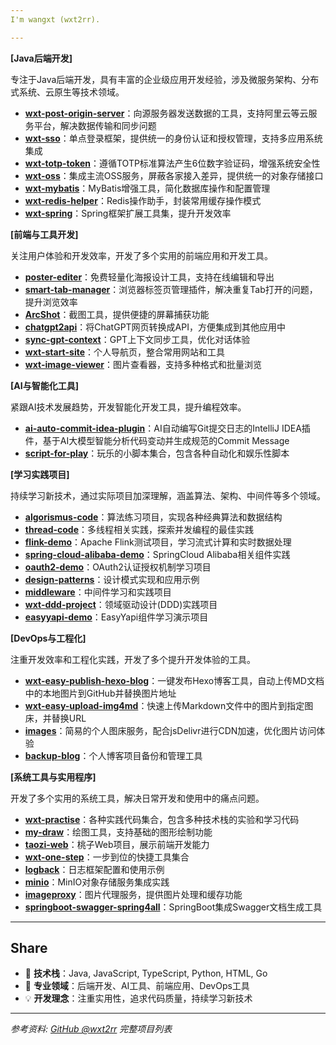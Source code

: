 ```yaml
---
I'm wangxt (wxt2rr).

---
```


**[Java后端开发]**

专注于Java后端开发，具有丰富的企业级应用开发经验，涉及微服务架构、分布式系统、云原生等技术领域。

* **[wxt-post-origin-server](https://github.com/wxt2rr/wxt-post-origin-server)**：向源服务器发送数据的工具，支持阿里云等云服务平台，解决数据传输和同步问题
* **[wxt-sso](https://github.com/wxt2rr/wxt-sso)**：单点登录框架，提供统一的身份认证和授权管理，支持多应用系统集成
* **[wxt-totp-token](https://github.com/wxt2rr/wxt-totp-token)**：遵循TOTP标准算法产生6位数字验证码，增强系统安全性
* **[wxt-oss](https://github.com/wxt2rr/wxt-oss)**：集成主流OSS服务，屏蔽各家接入差异，提供统一的对象存储接口
* **[wxt-mybatis](https://github.com/wxt2rr/wxt-mybatis)**：MyBatis增强工具，简化数据库操作和配置管理
* **[wxt-redis-helper](https://github.com/wxt2rr/wxt-redis-helper)**：Redis操作助手，封装常用缓存操作模式
* **[wxt-spring](https://github.com/wxt2rr/wxt-spring)**：Spring框架扩展工具集，提升开发效率

**[前端与工具开发]**

关注用户体验和开发效率，开发了多个实用的前端应用和开发工具。

* **[poster-editer](https://github.com/wxt2rr/poster-editer)**：免费轻量化海报设计工具，支持在线编辑和导出
* **[smart-tab-manager](https://github.com/wxt2rr/smart-tab-manager)**：浏览器标签页管理插件，解决重复Tab打开的问题，提升浏览效率
* **[ArcShot](https://github.com/wxt2rr/ArcShot)**：截图工具，提供便捷的屏幕捕获功能
* **[chatgpt2api](https://github.com/wxt2rr/chatgpt2api)**：将ChatGPT网页转换成API，方便集成到其他应用中
* **[sync-gpt-context](https://github.com/wxt2rr/sync-gpt-context)**：GPT上下文同步工具，优化对话体验
* **[wxt-start-site](https://github.com/wxt2rr/wxt-start-site)**：个人导航页，整合常用网站和工具
* **[wxt-image-viewer](https://github.com/wxt2rr/wxt-image-viewer)**：图片查看器，支持多种格式和批量浏览

**[AI与智能化工具]**

紧跟AI技术发展趋势，开发智能化开发工具，提升编程效率。

* **[ai-auto-commit-idea-plugin](https://github.com/wxt2rr/ai-auto-commit-idea-plugin)**：AI自动编写Git提交日志的IntelliJ IDEA插件，基于AI大模型智能分析代码变动并生成规范的Commit Message
* **[script-for-play](https://github.com/wxt2rr/script-for-play)**：玩乐的小脚本集合，包含各种自动化和娱乐性脚本

**[学习实践项目]**

持续学习新技术，通过实际项目加深理解，涵盖算法、架构、中间件等多个领域。

* **[algorismus-code](https://github.com/wxt2rr/algorismus-code)**：算法练习项目，实现各种经典算法和数据结构
* **[thread-code](https://github.com/wxt2rr/thread-code)**：多线程相关实践，探索并发编程的最佳实践
* **[flink-demo](https://github.com/wxt2rr/flink-demo)**：Apache Flink测试项目，学习流式计算和实时数据处理
* **[spring-cloud-alibaba-demo](https://github.com/wxt2rr/spring-cloud-alibaba-demo)**：SpringCloud Alibaba相关组件实践
* **[oauth2-demo](https://github.com/wxt2rr/oauth2-demo)**：OAuth2认证授权机制学习项目
* **[design-patterns](https://github.com/wxt2rr/design-patterns)**：设计模式实现和应用示例
* **[middleware](https://github.com/wxt2rr/middleware)**：中间件学习和实践项目
* **[wxt-ddd-project](https://github.com/wxt2rr/wxt-ddd-project)**：领域驱动设计(DDD)实践项目
* **[easyyapi-demo](https://github.com/wxt2rr/easyyapi-demo)**：EasyYapi组件学习演示项目

**[DevOps与工程化]**

注重开发效率和工程化实践，开发了多个提升开发体验的工具。

* **[wxt-easy-publish-hexo-blog](https://github.com/wxt2rr/wxt-easy-publish-hexo-blog)**：一键发布Hexo博客工具，自动上传MD文档中的本地图片到GitHub并替换图片地址
* **[wxt-easy-upload-img4md](https://github.com/wxt2rr/wxt-easy-upload-img4md)**：快速上传Markdown文件中的图片到指定图床，并替换URL
* **[images](https://github.com/wxt2rr/images)**：简易的个人图床服务，配合jsDelivr进行CDN加速，优化图片访问体验
* **[backup-blog](https://github.com/wxt2rr/backup-blog)**：个人博客项目备份和管理工具

**[系统工具与实用程序]**

开发了多个实用的系统工具，解决日常开发和使用中的痛点问题。

* **[wxt-practise](https://github.com/wxt2rr/wxt-practise)**：各种实践代码集合，包含多种技术栈的实验和学习代码
* **[my-draw](https://github.com/wxt2rr/my-draw)**：绘图工具，支持基础的图形绘制功能
* **[taozi-web](https://github.com/wxt2rr/taozi-web)**：桃子Web项目，展示前端开发能力
* **[wxt-one-step](https://github.com/wxt2rr/wxt-one-step)**：一步到位的快捷工具集合
* **[logback](https://github.com/wxt2rr/logback)**：日志框架配置和使用示例
* **[minio](https://github.com/wxt2rr/minio)**：MinIO对象存储服务集成实践
* **[imageproxy](https://github.com/wxt2rr/imageproxy)**：图片代理服务，提供图片处理和缓存功能
* **[springboot-swagger-spring4all](https://github.com/wxt2rr/springboot-swagger-spring4all)**：SpringBoot集成Swagger文档生成工具

---

## Share

* 🚀 **技术栈**：Java, JavaScript, TypeScript, Python, HTML, Go
* 🎯 **专业领域**：后端开发、AI工具、前端应用、DevOps工具
* 💡 **开发理念**：注重实用性，追求代码质量，持续学习新技术

---

*参考资料: [GitHub @wxt2rr](https://github.com/wxt2rr) 完整项目列表*
